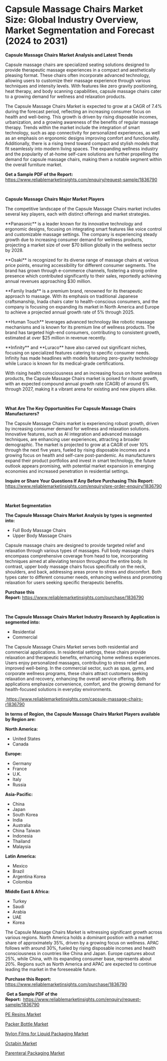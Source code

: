 <p><h1>Capsule Massage Chairs Market Size: Global Industry Overview, Market Segmentation and Forecast (2024 to 2031)</h1></p><p><strong>Capsule Massage Chairs Market Analysis and Latest Trends</strong></p>
<p><p>Capsule massage chairs are specialized seating solutions designed to provide therapeutic massage experiences in a compact and aesthetically pleasing format. These chairs often incorporate advanced technology, allowing users to customize their massage experience through various techniques and intensity levels. With features like zero gravity positioning, heat therapy, and body scanning capabilities, capsule massage chairs cater to a growing demand for wellness and relaxation products.</p><p>The Capsule Massage Chairs Market is expected to grow at a CAGR of 7.4% during the forecast period, reflecting an increasing consumer focus on health and well-being. This growth is driven by rising disposable incomes, urbanization, and a growing awareness of the benefits of regular massage therapy. Trends within the market include the integration of smart technology, such as app connectivity for personalized experiences, as well as an emphasis on ergonomic designs improving comfort and functionality. Additionally, there is a rising trend toward compact and stylish models that fit seamlessly into modern living spaces. The expanding wellness industry and the popularity of at-home self-care solutions are further propelling the demand for capsule massage chairs, making them a notable segment within the overall furniture market.</p></p>
<p><strong>Get a Sample PDF of the Report:&nbsp;</strong> <a href="https://www.reliablemarketinsights.com/enquiry/request-sample/1836790?utm_campaign=1602&utm_medium=2&utm_source=Github&utm_content=ia&utm_term=16102024&utm_id=capsule-massage-chairs">https://www.reliablemarketinsights.com/enquiry/request-sample/1836790</a></p>
<p>&nbsp;</p>
<p><strong>Capsule Massage Chairs Major Market Players</strong></p>
<p><p>The competitive landscape of the Capsule Massage Chairs market includes several key players, each with distinct offerings and market strategies. </p><p>**Panasonic** is a leader known for its innovative technology and ergonomic designs, focusing on integrating smart features like voice control and customizable massage settings. The company is experiencing steady growth due to increasing consumer demand for wellness products, projecting a market size of over $70 billion globally in the wellness sector by 2028.</p><p>**Osaki** is recognized for its diverse range of massage chairs at various price points, ensuring accessibility for different consumer segments. The brand has grown through e-commerce channels, fostering a strong online presence which contributed significantly to their sales, reportedly achieving annual revenues approaching $30 million.</p><p>**Family Inada** is a premium brand, renowned for its therapeutic approach to massage. With its emphasis on traditional Japanese craftsmanship, Inada chairs cater to health-conscious consumers, and the company is focusing on expanding its market in North America and Europe to achieve a projected annual growth rate of 5% through 2025.</p><p>**Human Touch** leverages advanced technology like robotic massage mechanisms and is known for its premium line of wellness products. The brand has targeted high-end consumers, contributing to consistent growth, estimated at over $25 million in revenue recently.</p><p>**Infinity** and **Luraco** have also carved out significant niches, focusing on specialized features catering to specific consumer needs. Infinity has made headlines with models featuring zero-gravity technology while Luraco is known for its medical-grade certifications.</p><p>With rising health consciousness and an increasing focus on home wellness products, the Capsule Massage Chairs market is poised for robust growth, with an expected compound annual growth rate (CAGR) of around 6% through 2027, making it a vibrant arena for existing and new players alike.</p></p>
<p>&nbsp;</p>
<p><strong>What Are The Key Opportunities For Capsule Massage Chairs Manufacturers?</strong></p>
<p><p>The Capsule Massage Chairs market is experiencing robust growth, driven by increasing consumer demand for wellness and relaxation solutions. Innovative features, such as AI integration and advanced massage techniques, are enhancing user experiences, attracting a broader demographic. The market is projected to grow at a CAGR of over 10% through the next five years, fueled by rising disposable incomes and a growing focus on health and self-care post-pandemic. As manufacturers expand their product portfolios and invest in smart technology, the future outlook appears promising, with potential market expansion in emerging economies and increased penetration in residential settings.</p></p>
<p><strong>Inquire or Share Your Questions If Any Before Purchasing This Report:</strong> <a href="https://www.reliablemarketinsights.com/enquiry/pre-order-enquiry/1836790?utm_campaign=1602&utm_medium=2&utm_source=Github&utm_content=ia&utm_term=16102024&utm_id=capsule-massage-chairs">https://www.reliablemarketinsights.com/enquiry/pre-order-enquiry/1836790</a></p>
<p>&nbsp;</p>
<p><strong>Market Segmentation</strong></p>
<p><strong>The Capsule Massage Chairs Market Analysis by types is segmented into:</strong></p>
<p><ul><li>Full Body Massage Chairs</li><li>Upper Body Massage Chairs</li></ul></p>
<p><p>Capsule massage chairs are designed to provide targeted relief and relaxation through various types of massages. Full body massage chairs encompass comprehensive coverage from head to toe, incorporating techniques aimed at alleviating tension throughout the entire body. In contrast, upper body massage chairs focus specifically on the neck, shoulders, and back, addressing areas prone to stress and discomfort. Both types cater to different consumer needs, enhancing wellness and promoting relaxation for users seeking specific therapeutic benefits.</p></p>
<p><strong>Purchase this Report:&nbsp;</strong><a href="https://www.reliablemarketinsights.com/purchase/1836790?utm_campaign=1602&utm_medium=2&utm_source=Github&utm_content=ia&utm_term=16102024&utm_id=capsule-massage-chairs">https://www.reliablemarketinsights.com/purchase/1836790</a></p>
<p>&nbsp;</p>
<p><strong>The Capsule Massage Chairs Market Industry Research by Application is segmented into:</strong></p>
<p><ul><li>Residential</li><li>Commercial</li></ul></p>
<p><p>The Capsule Massage Chairs Market serves both residential and commercial applications. In residential settings, these chairs provide relaxation and therapeutic benefits, enhancing home wellness experiences. Users enjoy personalized massages, contributing to stress relief and improved well-being. In the commercial sector, such as spas, gyms, and corporate wellness programs, these chairs attract customers seeking relaxation and recovery, enhancing the overall service offering. Both applications emphasize convenience, comfort, and the growing demand for health-focused solutions in everyday environments.</p></p>
<p><a href="https://www.reliablemarketinsights.com/capsule-massage-chairs-r1836790?utm_campaign=1602&utm_medium=2&utm_source=Github&utm_content=ia&utm_term=16102024&utm_id=capsule-massage-chairs">&nbsp;https://www.reliablemarketinsights.com/capsule-massage-chairs-r1836790</a></p>
<p><strong>In terms of Region, the Capsule Massage Chairs Market Players available by Region are:</strong></p>
<p>
    <p> <strong> North America: </strong>
        <ul>
            <li>United States</li>
            <li>Canada</li>
        </ul>
        </p> 
    <p> <strong> Europe: </strong>
        <ul>
            <li>Germany</li>
            <li>France</li>
            <li>U.K.</li>
            <li>Italy</li>
            <li>Russia</li>
        </ul>
        </p> 
    <p> <strong> Asia-Pacific: </strong>
        <ul>
            <li>China</li>
            <li>Japan</li>
            <li>South Korea</li>
            <li>India</li>
            <li>Australia</li>
            <li>China Taiwan</li>
            <li>Indonesia</li>
            <li>Thailand</li>
            <li>Malaysia</li>
        </ul>
        </p> 
    <p> <strong> Latin America: </strong>
        <ul>
            <li>Mexico</li>
            <li>Brazil</li>
            <li>Argentina Korea</li>
            <li>Colombia</li>
        </ul>
        </p> 
    <p> <strong> Middle East & Africa: </strong>
        <ul>
            <li>Turkey</li>
            <li>Saudi</li>
            <li>Arabia</li>
            <li>UAE</li>
            <li>Korea</li>
        </ul>
    </p>
    </p>
<p><p>The Capsule Massage Chairs Market is witnessing significant growth across various regions. North America holds a dominant position with a market share of approximately 35%, driven by a growing focus on wellness. APAC follows with around 30%, fueled by rising disposable incomes and health consciousness in countries like China and Japan. Europe captures about 25%, while China, with its expanding consumer base, represents about 20%. Regions such as North America and APAC are expected to continue leading the market in the foreseeable future.</p></p>
<p><strong>Purchase this Report: </strong><a href="https://www.reliablemarketinsights.com/purchase/1836790?utm_campaign=1602&utm_medium=2&utm_source=Github&utm_content=ia&utm_term=16102024&utm_id=capsule-massage-chairs">https://www.reliablemarketinsights.com/purchase/1836790</a></p>
<p>&nbsp;<strong>Get a Sample PDF of the Report:&nbsp;&nbsp;</strong><a href="https://www.reliablemarketinsights.com/enquiry/request-sample/1836790?utm_campaign=1602&utm_medium=2&utm_source=Github&utm_content=ia&utm_term=16102024&utm_id=capsule-massage-chairs">https://www.reliablemarketinsights.com/enquiry/request-sample/1836790</a></p>
<p><strong></strong></p>
<p><p><a href="https://www.linkedin.com/pulse/pe-resins-market-global-regional-analysis-focus-end-user-product-fifkc?utm_campaign=1602&utm_medium=2&utm_source=Github&utm_content=ia&utm_term=16102024&utm_id=capsule-massage-chairs">PE Resins Market</a></p><p><a href="https://www.linkedin.com/pulse/packer-bottle-momentum-charting-127-cagr-path-2024-2031-kuznets-ynndc?utm_campaign=1602&utm_medium=2&utm_source=Github&utm_content=ia&utm_term=16102024&utm_id=capsule-massage-chairs">Packer Bottle Market</a></p><p><a href="https://www.linkedin.com/pulse/charting-future-comprehensive-analysis-global-nylon-films-viinc?utm_campaign=1602&utm_medium=2&utm_source=Github&utm_content=ia&utm_term=16102024&utm_id=capsule-massage-chairs">Nylon Films for Liquid Packaging Market</a></p><p><a href="https://www.linkedin.com/pulse/octabin-market-evolution-future-outlook-forecasting-industry-ndonc?utm_campaign=1602&utm_medium=2&utm_source=Github&utm_content=ia&utm_term=16102024&utm_id=capsule-massage-chairs">Octabin Market</a></p><p><a href="https://www.linkedin.com/pulse/parenteral-packaging-market-opportunities-emerging-global-trends-rmjyc?utm_campaign=1602&utm_medium=2&utm_source=Github&utm_content=ia&utm_term=16102024&utm_id=capsule-massage-chairs">Parenteral Packaging Market</a></p></p>